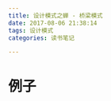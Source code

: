 ```yaml
---
title: 设计模式之蝉 - 桥梁模式
date: 2017-08-06 21:38:14
tags: 设计模式
categories: 读书笔记

---
```



# 例子







<!--more-->









